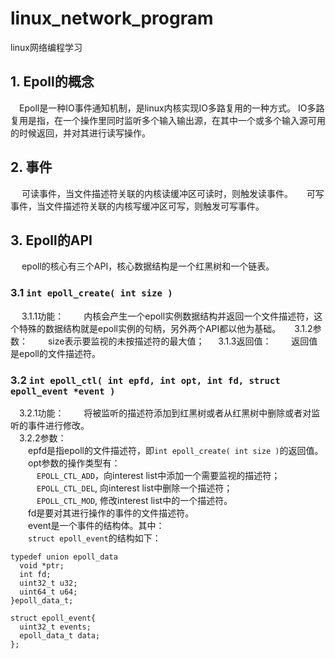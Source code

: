 # linux_network_program
linux网络编程学习
## 1. Epoll的概念
&emsp;Epoll是一种IO事件通知机制，是linux内核实现IO多路复用的一种方式。
IO多路复用是指，在一个操作里同时监听多个输入输出源，在其中一个或多个输入源可用的时候返回，并对其进行读写操作。
## 2. 事件
&emsp; 可读事件，当文件描述符关联的内核读缓冲区可读时，则触发读事件。
&emsp; 可写事件，当文件描述符关联的内核写缓冲区可写，则触发可写事件。
## 3. Epoll的API
&emsp; epoll的核心有三个API，核心数据结构是一个红黑树和一个链表。
### 3.1 ```int epoll_create( int size )```
&emsp; 3.1.1功能：
&emsp;&emsp;内核会产生一个epoll实例数据结构并返回一个文件描述符，这个特殊的数据结构就是epoll实例的句柄，另外两个API都以他为基础。
&emsp; 3.1.2参数：
&emsp;&emsp;size表示要监视的未按描述符的最大值；
&emsp; 3.1.3返回值：
&emsp;&emsp;返回值是epoll的文件描述符。
### 3.2 ```int epoll_ctl( int epfd, int opt, int fd, struct epoll_event *event )```
&emsp;3.2.1功能：
&emsp;&emsp;将被监听的描述符添加到红黑树或者从红黑树中删除或者对监听的事件进行修改。<br>
&emsp;3.2.2参数：<br>
&emsp;&emsp;epfd是指epoll的文件描述符，即```int epoll_create( int size )```的返回值。<br>
&emsp;&emsp;opt参数的操作类型有：<br>
&emsp;&emsp;&emsp;```EPOLL_CTL_ADD```，向interest list中添加一个需要监视的描述符；<br>
&emsp;&emsp;&emsp;```EPOLL_CTL_DEL```, 向interest list中删除一个描述符；<br>
&emsp;&emsp;&emsp;```EPOLL_CTL_MOD```, 修改interest list中的一个描述符。<br>
&emsp;&emsp;fd是要对其进行操作的事件的文件描述符。<br>
&emsp;&emsp;event是一个事件的结构体。其中：<br>
&emsp;&emsp;```struct epoll_event```的结构如下：
```
typedef union epoll_data
  void *ptr;
  int fd;
  uint32_t u32;
  uint64_t u64;
}epoll_data_t;
```
```
struct epoll_event{
  uint32_t events;
  epoll_data_t data;
};
```

